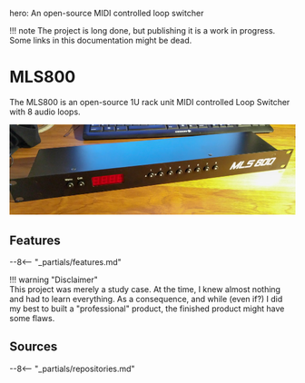 hero: An open-source MIDI controlled loop switcher

!!! note
	The project is long done, but publishing it is a work in progress. Some links in this documentation might be dead.

# MLS800

The MLS800 is an open-source 1U rack unit MIDI controlled Loop Switcher with 8 audio loops.  

[![MLS800](assets/index-mls800.jpg)](assets/large/index-mls800.jpg)

## Features

--8<-- "_partials/features.md"

!!! warning "Disclaimer"  
    This project was merely a study case. At the time, I knew almost nothing and had to learn everything. As a consequence, and while (even if?) I did my best to built a "professional" product, the finished product might have some flaws.

## Sources

--8<-- "_partials/repositories.md"
